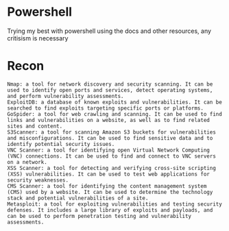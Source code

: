 # Powershell
Trying my best with powershell using the docs and other resources, any critisism is necessary

# Recon
    Nmap: a tool for network discovery and security scanning. It can be used to identify open ports and services, detect operating systems, and perform vulnerability assessments.
    ExploitDB: a database of known exploits and vulnerabilities. It can be searched to find exploits targeting specific ports or platforms.
    GoSpider: a tool for web crawling and scanning. It can be used to find links and vulnerabilities on a website, as well as to find related sites and content.
    S3Scanner: a tool for scanning Amazon S3 buckets for vulnerabilities and misconfigurations. It can be used to find sensitive data and to identify potential security issues.
    VNC Scanner: a tool for identifying open Virtual Network Computing (VNC) connections. It can be used to find and connect to VNC servers on a network.
    XSS Scanner: a tool for detecting and verifying cross-site scripting (XSS) vulnerabilities. It can be used to test web applications for security weaknesses.
    CMS Scanner: a tool for identifying the content management system (CMS) used by a website. It can be used to determine the technology stack and potential vulnerabilities of a site.
    Metasploit: a tool for exploiting vulnerabilities and testing security defenses. It includes a large library of exploits and payloads, and can be used to perform penetration testing and vulnerability assessments.
